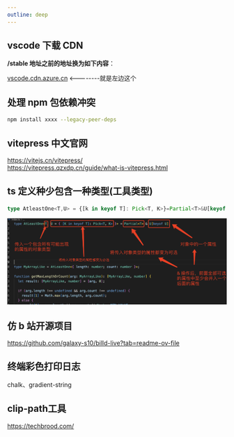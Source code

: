 ```yaml
---
outline: deep
---
```


## vscode 下载 CDN

**/stable 地址之前的地址换为如下内容**：

[vscode.cdn.azure.cn](https://link.zhihu.com/?target=http%3A//vscode.cdn.azure.cn/) <--------就是左边这个

## 处理 npm 包依赖冲突

```bash
npm install xxxx --legacy-peer-deps
```

## vitepress 中文官网

https://vitejs.cn/vitepress/  
https://vitepress.qzxdp.cn/guide/what-is-vitepress.html

## ts 定义种少包含一种类型(工具类型)

```ts
type AtleastOne<T,U> = {[k in keyof T]: Pick<T, K>}=Partial<T>&U[keyof U]
```

![图片](../../assets/images/atleast.png)

## 仿 b 站开源项目

https://github.com/galaxy-s10/billd-live?tab=readme-ov-file

## 终端彩色打印日志
chalk、gradient-string
## clip-path工具
https://techbrood.com/